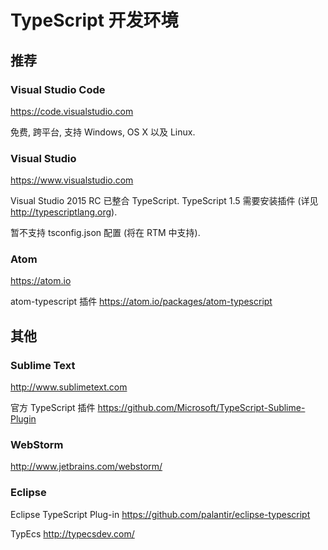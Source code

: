 # TypeScript 开发环境

## 推荐

### Visual Studio Code

https://code.visualstudio.com
 
免费, 跨平台, 支持 Windows, OS X 以及 Linux.  

### Visual Studio

https://www.visualstudio.com

Visual Studio 2015 RC 已整合 TypeScript. TypeScript 1.5 需要安装插件 (详见 http://typescriptlang.org).

暂不支持 tsconfig.json 配置 (将在 RTM 中支持).

### Atom

https://atom.io

atom-typescript 插件 https://atom.io/packages/atom-typescript

## 其他

### Sublime Text

http://www.sublimetext.com

官方 TypeScript 插件 https://github.com/Microsoft/TypeScript-Sublime-Plugin

### WebStorm

http://www.jetbrains.com/webstorm/

### Eclipse

Eclipse TypeScript Plug-in https://github.com/palantir/eclipse-typescript

TypEcs http://typecsdev.com/